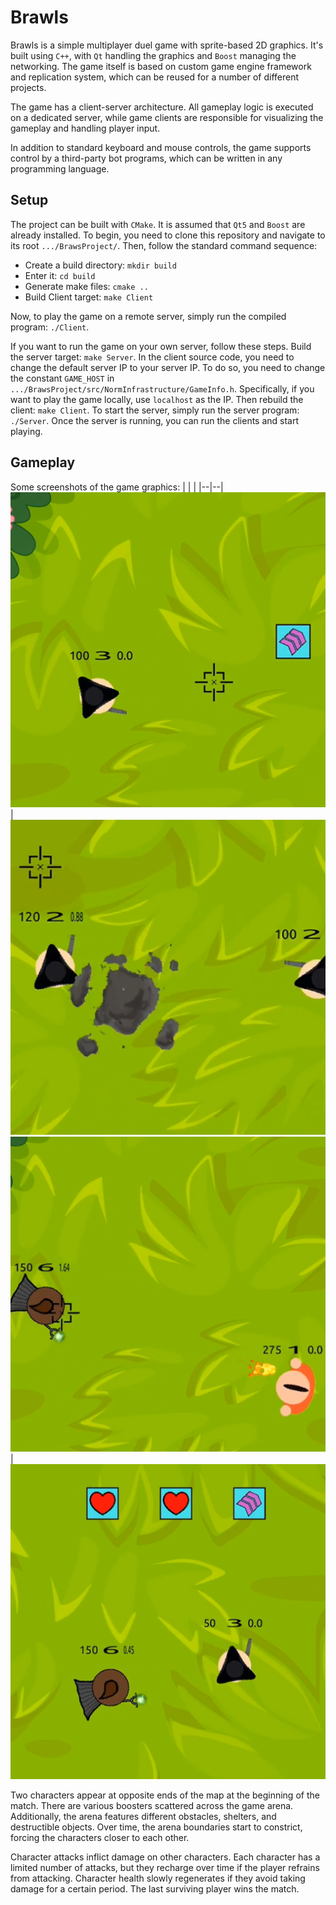 # Brawls 

Brawls is a simple multiplayer duel game with sprite-based 2D graphics. It's built using ```C++```, with ```Qt``` handling the graphics and ```Boost``` managing the networking. The game itself is based on custom game engine framework and replication system, which can be reused for a number of different projects.

The game has a client-server architecture. All gameplay logic is executed on a dedicated server, while game clients are responsible for visualizing the gameplay and handling player input.

In addition to standard keyboard and mouse controls, the game supports control by a third-party bot programs, which can be written in any programming language.


## Setup

The project can be built with ```CMake```. It is assumed that ```Qt5``` and ```Boost``` are already installed. To begin, you need to clone this repository and navigate to its root ```.../BrawsProject/```. Then, follow the standard command sequence:
  * Create a build directory: ```mkdir build```
  * Enter it: ```cd build```
  * Generate make files: ```cmake ..```
  * Build Client target: ```make Client```

Now, to play the game on a remote server, simply run the compiled program: ```./Client```.

If you want to run the game on your own server, follow these steps. Build the server target: ```make Server```. In the client source code, you need to change the default server IP to your server IP. To do so, you need to change the constant ```GAME_HOST``` in ```.../BrawsProject/src/NormInfrastructure/GameInfo.h```. Specifically, if you want to play the game locally, use ```localhost``` as the IP. Then rebuild the client: ```make Client```. To start the server, simply run the server program: ```./Server```. Once the server is running, you can run the clients and start playing. 

## Gameplay

Some screenshots of the game graphics:
|  |  |
|--|--|
![gameplay screenshot 1](docs/Images/gameplay1.png) | ![gameplay screenshot 2](docs/Images/gameplay2.png)
![gameplay screenshot 3](docs/Images/gameplay3.png) | ![gameplay screenshot 4](docs/Images/gameplay4.png)

Two characters appear at opposite ends of the map at the beginning of the match. There are various boosters scattered across the game arena. Additionally, the arena features different obstacles, shelters, and destructible objects. Over time, the arena boundaries start to constrict, forcing the characters closer to each other.

Character attacks inflict damage on other characters. Each character has a limited number of attacks, but they recharge over time if the player refrains from attacking. Character health slowly regenerates if they avoid taking damage for a certain period. The last surviving player wins the match.
